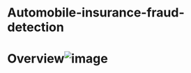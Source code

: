 # Automobile-insurance-fraud-detection
# Overview![image](https://github.com/abhikadam27/Automobile-insurance-fraud-detection/assets/78306477/a0fd8ded-f5bd-48b9-b576-272412de0337)
